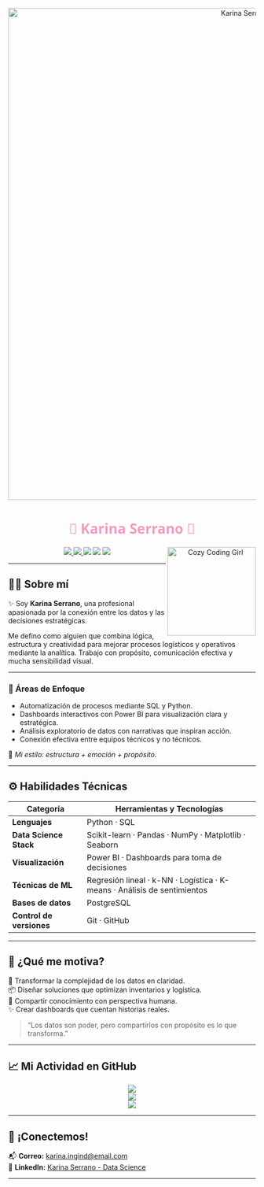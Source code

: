 <!-- 🌸 PORTADA CON ESTILO COQUETO Y PROFESIONAL -->

<p align="center">
  <img src="images/portada-karina.png" alt="Karina Serrano Banner" width="1000"/>
</p>

<div align="center">
  <h1 style="font-family: 'Segoe UI', Tahoma, Geneva, Verdana, sans-serif; color: #f49ac2;">
    💖 Karina Serrano 💖
  </h1>
  <img src="https://img.freepik.com/vector-premium/ilustracion-nina-que-trabaja-computadora-portatil_38890289.htm" alt="Cozy Coding Girl" width="180" align="right" />
</div>

<p align="center">
  <a href="https://github.com/KarinaSerrM">
    <img src="https://img.shields.io/github/followers/KarinaSerrM?label=GitHub&style=social" />
  </a>
  <a href="https://www.linkedin.com/in/karina-serrano-data-science">
    <img src="https://img.shields.io/badge/LinkedIn-Karina%20Serrano-0077B5?style=flat-square&logo=linkedin" />
  </a>
  <img src="https://img.shields.io/badge/Data%20Science-Con%20propósito%20y%20pasión-f49ac2?style=flat-square" />
  <img src="https://img.shields.io/badge/SQL-Precisión%20y%20Control-00bfff?style=flat-square&logo=sqlite" />
  <img src="https://img.shields.io/badge/Power%20BI-Visualización%20Estratégica-ffbf00?style=flat-square&logo=powerbi" />
</p>

---

## 👩‍💻 Sobre mí

✨ Soy **Karina Serrano**, una profesional apasionada por la conexión entre los datos y las decisiones estratégicas.

Me defino como alguien que combina lógica, estructura y creatividad para mejorar procesos logísticos y operativos mediante la analítica. Trabajo con propósito, comunicación efectiva y mucha sensibilidad visual.

---

### 🎯 Áreas de Enfoque

- Automatización de procesos mediante SQL y Python.
- Dashboards interactivos con Power BI para visualización clara y estratégica.
- Análisis exploratorio de datos con narrativas que inspiran acción.
- Conexión efectiva entre equipos técnicos y no técnicos.

📌 _Mi estilo: estructura + emoción + propósito._

---

## ⚙️ Habilidades Técnicas

| Categoría                 | Herramientas y Tecnologías                                                                 |
|--------------------------|---------------------------------------------------------------------------------------------|
| **Lenguajes**            | Python · SQL                                                                               |
| **Data Science Stack**   | Scikit-learn · Pandas · NumPy · Matplotlib · Seaborn                                      |
| **Visualización**        | Power BI · Dashboards para toma de decisiones                                              |
| **Técnicas de ML**       | Regresión lineal · k-NN · Logística · K-means · Análisis de sentimientos                  |
| **Bases de datos**       | PostgreSQL                                                                                 |
| **Control de versiones** | Git · GitHub                                                                               |

---

## 🌱 ¿Qué me motiva?

🌈 Transformar la complejidad de los datos en claridad.  
📦 Diseñar soluciones que optimizan inventarios y logística.  
🤝 Compartir conocimiento con perspectiva humana.  
✨ Crear dashboards que cuentan historias reales.

> “Los datos son poder, pero compartirlos con propósito es lo que transforma.”

---

## 📈 Mi Actividad en GitHub

<p align="center">
  <img src="https://github-readme-stats.vercel.app/api?username=KarinaSerrM&theme=dark&show_icons=true&count_private=true&hide_border=false&title_color=f49ac2&icon_color=00bfff&text_color=ecf0f1&bg_color=2c3e50" />
  <br/>
  <img src="https://github-readme-streak-stats.herokuapp.com/?user=KarinaSerrM&theme=dark&hide_border=false&stroke=f49ac2&background=2c3e50&currstreak_color=00bfff&ring=00bfff&side_main=ecf0f1&side_border=ecf0f1&dates=ecf0f1" />
  <br/>
  <img src="https://github-readme-stats.vercel.app/api/top-langs/?username=KarinaSerrM&theme=dark&layout=compact&title_color=f49ac2&icon_color=00bfff&text_color=ecf0f1&bg_color=2c3e50" />
</p>

---

## 🤝 ¡Conectemos!

📬 **Correo:** karina.ingind@email.com  
🔗 **LinkedIn:** [Karina Serrano - Data Science](https://www.linkedin.com/in/karina-serrano-data-science)

---




